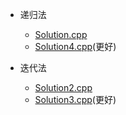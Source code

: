 - 递归法

  - [Solution.cpp](./Solution.cpp)
  - [Solution4.cpp](./Solution4.cpp)(更好)

- 迭代法

  - [Solution2.cpp](./Solution2.cpp)
  - [Solution3.cpp](./Solution3.cpp)(更好)
